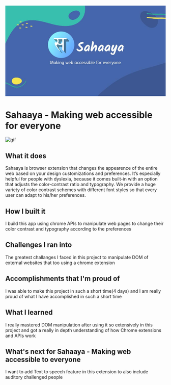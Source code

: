 ![jpg](assets/header.jpg)

# Sahaaya - Making web accessible for everyone

![gif](assets/readme.gif)

## What it does
Sahaaya is browser extension that changes the appearence of the entire web based on your design customizations and preferences. It’s especially helpful for people with dyslexia, because it comes built-in with an option that adjusts the color-contrast ratio and typography. We provide a huge variety of color contrast schemes with different font styles so that every user can adapt to his/her preferences.

## How I built it
I build this app using chrome APIs to manipulate web pages to change their color contrast and typography according to the preferences

## Challenges I ran into
The greatest challanges I faced in this project to manipulate DOM of external websites that too using a chrome extension

## Accomplishments that I'm proud of
I was able to make this project in such a short time(4 days) and I am really proud of what I have accomplished in such a short time

## What I learned
I really mastered DOM manipulation after using it so extensively in this project and got a really in depth understanding of how Chrome extensions and APIs work

## What's next for Sahaaya - Making web accessible to everyone
I want to add Text to speech feature in this extension to also include auditory challenged people
